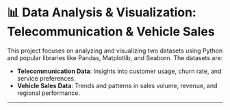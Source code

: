 # 📊 Data Analysis & Visualization: Telecommunication & Vehicle Sales

This project focuses on analyzing and visualizing two datasets using Python and popular libraries like Pandas, Matplotlib, and Seaborn. The datasets are:

- **Telecommunication Data**: Insights into customer usage, churn rate, and service preferences.
- **Vehicle Sales Data**: Trends and patterns in sales volume, revenue, and regional performance.

---


